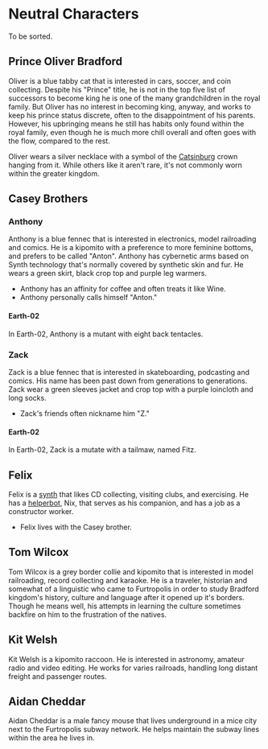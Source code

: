 # Neutral Characters

To be sorted.
## Prince Oliver Bradford

Oliver is a blue tabby cat that is interested in cars, soccer, and coin collecting. Despite his "Prince" title, he is not in the top five list of successors to become king he is one of the many grandchildren in the royal family. But Oliver has no interest in becoming king, anyway, and works to keep his prince status discrete, often to the disappointment of his parents. However, his upbringing means he still has habits only found within the royal family, even though he is much more chill overall and often goes with the flow, compared to the rest. 

Oliver wears a silver necklace with a symbol of the [Catsinburg](./universe/locations.md) crown hanging from it. While others like it aren't rare, it's not commonly worn within the greater kingdom.

## Casey Brothers
### Anthony

Anthony is a blue fennec that is interested in electronics, model railroading and comics. He is a kipomito with a preference to more feminine bottoms, and prefers to be called "Anton". Anthony has cybernetic arms based on Synth technology that's normally covered by synthetic skin and fur. He wears a green skirt, black crop top and purple leg warmers.

- Anthony has an affinity for coffee and often treats it like Wine. 
- Anthony personally calls himself "Anton."

#### Earth-02

In Earth-02, Anthony is a mutant with eight back tentacles.

### Zack

Zack is a blue fennec that is interested in skateboarding, podcasting and comics. His name has been past down from generations to generations. Zack wear a green sleeves jacket and crop top with a purple loincloth and long socks.

- Zack's friends often nickname him "Z."
#### Earth-02

In Earth-02, Zack is a mutate with a tailmaw, named Fitz.

## Felix

Felix is a [synth](./species/synths.md) that likes CD collecting, visiting clubs, and exercising. He has a [helperbot](https://synthspecies.com/wiki/Helperbots), Nix, that serves as his companion, and has a job as a constructor worker.

- Felix lives with the Casey brother.

## Tom Wilcox

Tom Wilcox is a grey border collie and kipomito that is interested in model railroading, record collecting and karaoke. He is a traveler, historian and somewhat of a linguistic who came to Furtropolis in order to study Bradford kingdom's history, culture and language after it opened up it's borders. Though he means well, his attempts in learning the culture sometimes backfire on him to the frustration of the natives.

## Kit Welsh

Kit Welsh is a kipomito raccoon. He is interested in astronomy, amateur radio and video editing. He works for varies railroads, handling long distant freight and passenger routes.

## Aidan Cheddar

Aidan Cheddar is a male fancy mouse that lives underground in a mice city next to the Furtropolis subway network. He helps maintain the subway lines within the area he lives in.